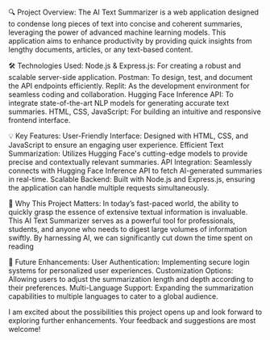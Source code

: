 🔍 Project Overview: The AI Text Summarizer is a web application designed to condense long pieces of text into concise and coherent summaries, leveraging the power of advanced machine learning models. This application aims to enhance productivity by providing quick insights from lengthy documents, articles, or any text-based content.

🛠️ Technologies Used:
Node.js & Express.js: For creating a robust and scalable server-side application.
Postman: To design, test, and document the API endpoints efficiently.
Replit: As the development environment for seamless coding and collaboration.
Hugging Face Inference API: To integrate state-of-the-art NLP models for generating accurate text summaries.
HTML, CSS, JavaScript​: For building an intuitive and responsive frontend interface.

💡 Key Features:
User-Friendly Interface: Designed with HTML, CSS, and JavaScript to ensure an engaging user experience.
Efficient Text Summarization: Utilizes Hugging Face's cutting-edge models to provide precise and contextually relevant summaries.
API Integration: Seamlessly connects with Hugging Face Inference API to fetch AI-generated summaries in real-time.
Scalable Backend: Built with Node.js and Express.js, ensuring the application can handle multiple requests simultaneously.

🔗 Why This Project Matters:
In today’s fast-paced world, the ability to quickly grasp the essence of extensive textual information is invaluable. This AI Text Summarizer serves as a powerful tool for professionals, students, and anyone who needs to digest large volumes of information swiftly. By harnessing AI, we can significantly cut down the time spent on reading

🎯 Future Enhancements:
User Authentication: Implementing secure login systems for personalized user experiences.
Customization Options: Allowing users to adjust the summarization length and depth according to their preferences.
Multi-Language Support: Expanding the summarization capabilities to multiple languages to cater to a global audience.

I am excited about the possibilities this project opens up and look forward to exploring further enhancements. Your feedback and suggestions are most welcome!
